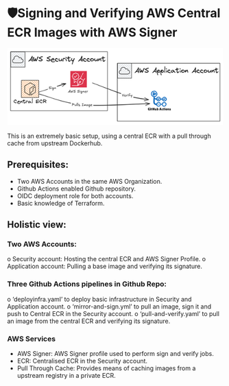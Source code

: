 # 🛡️Signing and Verifying AWS Central ECR Images with AWS Signer
![arch-diagram](centralecr.png "Central ECR, AWS Signer")

This is an extremely basic setup, using a central ECR with a pull through cache from upstream Dockerhub. 

## Prerequisites:
-	Two AWS Accounts in the same AWS Organization. 
-	Github Actions enabled Github repository. 
-	OIDC deployment role for both accounts. 
-	Basic knowledge of Terraform. 

## Holistic view:
### Two AWS Accounts: 
o	Security account: Hosting the central ECR and AWS Signer Profile.
o	Application account: Pulling a base image and verifying its signature. 
### Three Github Actions pipelines in Github Repo: 
o	‘deployinfra.yaml’ to deploy basic infrastructure in Security and Application account. 
o	‘mirror-and-sign.yml’ to pull an image, sign it and push to Central ECR in the Security account.
o	‘pull-and-verify.yaml’ to pull an image from the central ECR and verifying its signature. 
### AWS Services
-	AWS Signer: AWS Signer profile used to perform sign and verify jobs. 
-	ECR: Centralised ECR in the Security account.
-	Pull Through Cache: Provides means of caching images from a upstream registry in a private ECR. 
